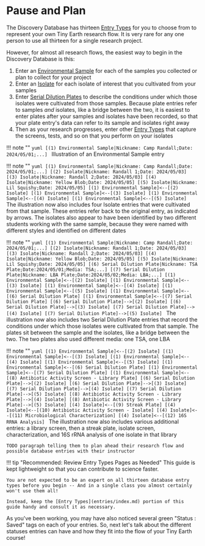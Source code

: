 # Pause and Plan

The Discovery Database has thirteen [Entry Types](entries/index.md) for you to choose from to represent your own Tiny Earth research flow. It is very rare for any one person to use all thirteen for a single research project.

However, for almost all research flows, the easiest way to begin in the Discovery Database is this:

1. Enter an [Environmental Sample](entries/sample.md) for each of the samples you collected or plan to collect for your project
2. Enter an [Isolate](entries/isolate.md) for each isolate of interest that you cultivated from your samples
3. Enter [Serial Dilution Plates](entries/dilution.md) to describe the conditions under which those isolates were cultivated from those samples. Because plate entries refer to samples *and* isolates, like a bridge between the two, it is easiest to enter plates after your samples and isolates have been recorded, so that your plate entry's data can refer to its sample and isolates right away
4. Then as your research progresses, enter other [Entry Types](entries/index.md) that capture the screens, tests, and so on that you perform on your isolates

!!! note ""
    ```yuml
    [(1) Environmental Sample|Nickname: Camp Randall;Date: 2024/05/01;...]
    ``` Illustration of an Environmental Sample entry

!!! note ""
    ```yuml
    [(1) Environmental Sample|Nickname: Camp Randall;Date: 2024/05/01;...]
    [(2) Isolate|Nickname: Randall 1;Date: 2024/05/03]
    [(3) Isolate|Nickname: Randall 2;Date: 2024/05/03]
    [(4) Isolate|Nickname: Yellow Blob;Date: 2024/05/05]
    [(5) Isolate|Nickname: Lil Squishy;Date: 2024/05/05]
    [(1) Environmental Sample]<--[(2) Isolate]
    [(1) Environmental Sample]<--[(3) Isolate]
    [(1) Environmental Sample]<--[(4) Isolate]
    [(1) Environmental Sample]<--[(5) Isolate]
    ``` The illustration now also includes four Isolate entries that were cultivated from that sample. These entries refer back to the original entry, as indicated by arrows. The isolates also appear to have been identified by two different students working with the same sample, because they were named with different styles and identified on different dates

!!! note ""
    ```yuml
    [(1) Environmental Sample|Nickname: Camp Randall;Date: 2024/05/01;...]
    [(2) Isolate|Nickname: Randall 1;Date: 2024/05/03]
    [(3) Isolate|Nickname: Randall 2;Date: 2024/05/03]
    [(4) Isolate|Nickname: Yellow Blob;Date: 2024/05/05]
    [(5) Isolate|Nickname: Lil Squishy;Date: 2024/05/05]
    [(6) Serial Dilution Plate|Nickname: TSA Plate;Date:2024/05/01;Media: TSA;...]
    [(7) Serial Dilution Plate|Nickname: LBA Plate;Date:2024/05/02;Media: LBA;...]
    [(1) Environmental Sample]<--[(2) Isolate]
    [(1) Environmental Sample]<--[(3) Isolate]
    [(1) Environmental Sample]<--[(4) Isolate]
    [(1) Environmental Sample]<--[(5) Isolate]
    [(1) Environmental Sample]<--[(6) Serial Dilution Plate]
    [(1) Environmental Sample]<--[(7) Serial Dilution Plate]
    [(6) Serial Dilution Plate]-->[(2) Isolate]
    [(6) Serial Dilution Plate]-->[(3) Isolate]
    [(7) Serial Dilution Plate]-->[(4) Isolate]
    [(7) Serial Dilution Plate]-->[(5) Isolate]
    ``` The illustration now also includes two Serial Dilution Plate entries that record the conditions under which those isolates were cultivated from that sample. The plates sit between the sample and the isolates, like a bridge between the two. The two plates also used different media: one TSA, one LBA

!!! note ""
    ```yuml
    [(1) Environmental Sample]<--[(2) Isolate]
    [(1) Environmental Sample]<--[(3) Isolate]
    [(1) Environmental Sample]<--[(4) Isolate]
    [(1) Environmental Sample]<--[(5) Isolate]
    [(1) Environmental Sample]<--[(6) Serial Dilution Plate]
    [(1) Environmental Sample]<--[(7) Serial Dilution Plate]
    [(1) Environmental Sample]<--[(8) Antibiotic Activity Screen - Library Plate]
    [(6) Serial Dilution Plate]-->[(2) Isolate]
    [(6) Serial Dilution Plate]-->[(3) Isolate]
    [(7) Serial Dilution Plate]-->[(4) Isolate]
    [(7) Serial Dilution Plate]-->[(5) Isolate]
    [(8) Antibiotic Activity Screen - Library Plate]-->[(4) Isolate]
    [(8) Antibiotic Activity Screen - Library Plate]-->[(5) Isolate]
    [(4) Isolate]<--[(9) Streak Plate]
    [(4) Isolate]<--[(10) Antibiotic Activity Screen - Isolate]
    [(4) Isolate]<--[(11) Microbiological Characterization]
    [(4) Isolate]<--[(12) 16S RRNA Analysis]
    ``` The illustration now also includes various additional entries: a library screen, then a streak plate, isolate screen, characterization, and 16S rRNA analysis of one isolate in that library

`TODO paragraph telling them to plan ahead their research flow and possible database entries with their instructor`

!!! tip "Recommended: Review Entry Types Pages as Needed"
    This guide is kept lightweight so that you can contribute to science faster.

    You are not expected to be an expert on all thirteen database entry types before you begin -- And in a single class you almost certainly won't use them all!

    Instead, keep the [Entry Types](entries/index.md) portion of this guide handy and consult it as necessary.

As you've been working, you may have also noticed several green "Status : Saved" tags on each of your entries. So, next let's talk about the different statuses entries can have and how they fit into the flow of your Tiny Earth course!

